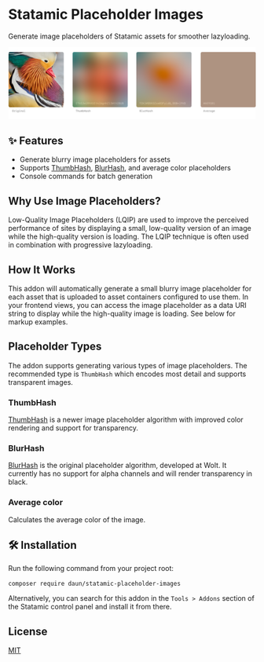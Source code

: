 # Statamic Placeholder Images

Generate image placeholders of Statamic assets for smoother lazyloading.

![Example image placeholders](art/example-placeholder.png)

## ✨ Features

- Generate blurry image placeholders for assets
- Supports [ThumbHash](https://evanw.github.io/thumbhash/), [BlurHash](https://blurha.sh/), and average color placeholders
- Console commands for batch generation

## Why Use Image Placeholders?

Low-Quality Image Placeholders (LQIP) are used to improve the perceived performance of sites by displaying a small, low-quality version of an image while the high-quality version is loading. The LQIP technique is often used in combination with progressive lazyloading.

## How It Works

This addon will automatically generate a small blurry image placeholder for each asset that is uploaded to asset containers configured to use them. In your frontend views, you can access the image placeholder as a data URI string to display while the high-quality image is loading. See below for markup examples.

## Placeholder Types

The addon supports generating various types of image placeholders. The recommended type is `ThumbHash` which encodes most detail and supports transparent images.

### ThumbHash

[ThumbHash](https://evanw.github.io/thumbhash/) is a newer image placeholder algorithm with improved color rendering and support for transparency.

### BlurHash

[BlurHash](https://blurha.sh/) is the original placeholder algorithm, developed at Wolt. It currently has no support for alpha channels and will render transparency in black.

### Average color

Calculates the average color of the image.

## 🛠️ Installation

Run the following command from your project root:

```sh
composer require daun/statamic-placeholder-images
```

Alternatively, you can search for this addon in the `Tools > Addons` section of
the Statamic control panel and install it from there.

## License

[MIT](https://opensource.org/licenses/MIT)

